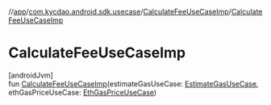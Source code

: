//[app](../../../index.md)/[com.kycdao.android.sdk.usecase](../index.md)/[CalculateFeeUseCaseImp](index.md)/[CalculateFeeUseCaseImp](-calculate-fee-use-case-imp.md)

# CalculateFeeUseCaseImp

[androidJvm]\
fun [CalculateFeeUseCaseImp](-calculate-fee-use-case-imp.md)(estimateGasUseCase: [EstimateGasUseCase](../-estimate-gas-use-case/index.md), ethGasPriceUseCase: [EthGasPriceUseCase](../-eth-gas-price-use-case/index.md))

